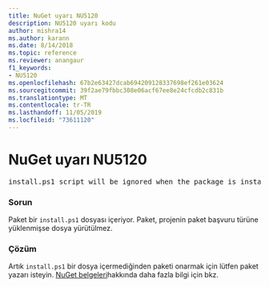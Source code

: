```yaml
---
title: NuGet uyarı NU5120
description: NU5120 uyarı kodu
author: mishra14
ms.author: karann
ms.date: 8/14/2018
ms.topic: reference
ms.reviewer: anangaur
f1_keywords:
- NU5120
ms.openlocfilehash: 67b2e63427dcab694209128337698ef261e03624
ms.sourcegitcommit: 39f2ae79fbbc308e06acf67ee8e24cfcdb2c831b
ms.translationtype: MT
ms.contentlocale: tr-TR
ms.lasthandoff: 11/05/2019
ms.locfileid: "73611120"
---
```

# <a name="nuget-warning-nu5120"></a>NuGet uyarı NU5120
<pre>install.ps1 script will be ignored when the package is installed after the migration.</pre>

### <a name="issue"></a>Sorun

Paket bir `install.ps1` dosyası içeriyor. Paket, projenin paket başvuru türüne yüklenmişse dosya yürütülmez.


### <a name="solution"></a>Çözüm

Artık `install.ps1` bir dosya içermediğinden paketi onarmak için lütfen paket yazarı isteyin. [NuGet belgeleri](https://docs.microsoft.com/nuget/consume-packages/migrate-packages-config-to-package-reference)hakkında daha fazla bilgi için bkz.


